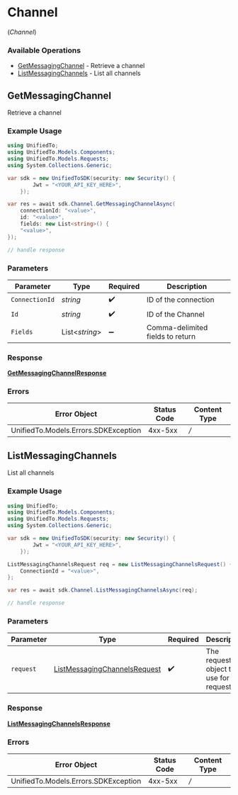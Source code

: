 # Channel
(*Channel*)

### Available Operations

* [GetMessagingChannel](#getmessagingchannel) - Retrieve a channel
* [ListMessagingChannels](#listmessagingchannels) - List all channels

## GetMessagingChannel

Retrieve a channel

### Example Usage

```csharp
using UnifiedTo;
using UnifiedTo.Models.Components;
using UnifiedTo.Models.Requests;
using System.Collections.Generic;

var sdk = new UnifiedToSDK(security: new Security() {
        Jwt = "<YOUR_API_KEY_HERE>",
    });

var res = await sdk.Channel.GetMessagingChannelAsync(
    connectionId: "<value>",
    id: "<value>",
    fields: new List<string>() {
    "<value>",
});

// handle response
```

### Parameters

| Parameter                        | Type                             | Required                         | Description                      |
| -------------------------------- | -------------------------------- | -------------------------------- | -------------------------------- |
| `ConnectionId`                   | *string*                         | :heavy_check_mark:               | ID of the connection             |
| `Id`                             | *string*                         | :heavy_check_mark:               | ID of the Channel                |
| `Fields`                         | List<*string*>                   | :heavy_minus_sign:               | Comma-delimited fields to return |


### Response

**[GetMessagingChannelResponse](../../Models/Requests/GetMessagingChannelResponse.md)**
### Errors

| Error Object                         | Status Code                          | Content Type                         |
| ------------------------------------ | ------------------------------------ | ------------------------------------ |
| UnifiedTo.Models.Errors.SDKException | 4xx-5xx                              | */*                                  |

## ListMessagingChannels

List all channels

### Example Usage

```csharp
using UnifiedTo;
using UnifiedTo.Models.Components;
using UnifiedTo.Models.Requests;
using System.Collections.Generic;

var sdk = new UnifiedToSDK(security: new Security() {
        Jwt = "<YOUR_API_KEY_HERE>",
    });

ListMessagingChannelsRequest req = new ListMessagingChannelsRequest() {
    ConnectionId = "<value>",
};

var res = await sdk.Channel.ListMessagingChannelsAsync(req);

// handle response
```

### Parameters

| Parameter                                                                             | Type                                                                                  | Required                                                                              | Description                                                                           |
| ------------------------------------------------------------------------------------- | ------------------------------------------------------------------------------------- | ------------------------------------------------------------------------------------- | ------------------------------------------------------------------------------------- |
| `request`                                                                             | [ListMessagingChannelsRequest](../../Models/Requests/ListMessagingChannelsRequest.md) | :heavy_check_mark:                                                                    | The request object to use for the request.                                            |


### Response

**[ListMessagingChannelsResponse](../../Models/Requests/ListMessagingChannelsResponse.md)**
### Errors

| Error Object                         | Status Code                          | Content Type                         |
| ------------------------------------ | ------------------------------------ | ------------------------------------ |
| UnifiedTo.Models.Errors.SDKException | 4xx-5xx                              | */*                                  |
